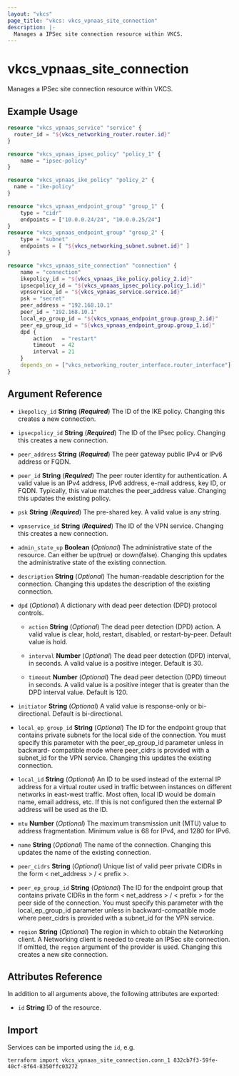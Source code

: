 ```yaml
---
layout: "vkcs"
page_title: "vkcs: vkcs_vpnaas_site_connection"
description: |-
  Manages a IPSec site connection resource within VKCS.
---
```


# vkcs_vpnaas_site_connection

Manages a IPSec site connection resource within VKCS.

## Example Usage
```terraform
resource "vkcs_vpnaas_service" "service" {
  router_id = "${vkcs_networking_router.router.id}"
}

resource "vkcs_vpnaas_ipsec_policy" "policy_1" {
	name = "ipsec-policy"
}

resource "vkcs_vpnaas_ike_policy" "policy_2" {
  name = "ike-policy"
}

resource "vkcs_vpnaas_endpoint_group" "group_1" {
	type = "cidr"
	endpoints = ["10.0.0.24/24", "10.0.0.25/24"]
}
resource "vkcs_vpnaas_endpoint_group" "group_2" {
	type = "subnet"
	endpoints = [ "${vkcs_networking_subnet.subnet.id}" ]
}

resource "vkcs_vpnaas_site_connection" "connection" {
	name = "connection"
	ikepolicy_id = "${vkcs_vpnaas_ike_policy.policy_2.id}"
	ipsecpolicy_id = "${vkcs_vpnaas_ipsec_policy.policy_1.id}"
	vpnservice_id = "${vkcs_vpnaas_service.service.id}"
	psk = "secret"
	peer_address = "192.168.10.1"
	peer_id = "192.168.10.1"
	local_ep_group_id = "${vkcs_vpnaas_endpoint_group.group_2.id}"
	peer_ep_group_id = "${vkcs_vpnaas_endpoint_group.group_1.id}"
	dpd {
		action   = "restart"
		timeout  = 42
		interval = 21
	}
	depends_on = ["vkcs_networking_router_interface.router_interface"]
}
```
## Argument Reference
- `ikepolicy_id` **String** (***Required***) The ID of the IKE policy. Changing this creates a new connection.

- `ipsecpolicy_id` **String** (***Required***) The ID of the IPsec policy. Changing this creates a new connection.

- `peer_address` **String** (***Required***) The peer gateway public IPv4 or IPv6 address or FQDN.

- `peer_id` **String** (***Required***) The peer router identity for authentication. A valid value is an IPv4 address, IPv6 address, e-mail address, key ID, or FQDN. Typically, this value matches the peer_address value. Changing this updates the existing policy.

- `psk` **String** (***Required***) The pre-shared key. A valid value is any string.

- `vpnservice_id` **String** (***Required***) The ID of the VPN service. Changing this creates a new connection.

- `admin_state_up` **Boolean** (*Optional*) The administrative state of the resource. Can either be up(true) or down(false). Changing this updates the administrative state of the existing connection.

- `description` **String** (*Optional*) The human-readable description for the connection. Changing this updates the description of the existing connection.

- `dpd` (*Optional*) A dictionary with dead peer detection (DPD) protocol controls.
  - `action` **String** (*Optional*) The dead peer detection (DPD) action. A valid value is clear, hold, restart, disabled, or restart-by-peer. Default value is hold.

  - `interval` **Number** (*Optional*) The dead peer detection (DPD) interval, in seconds. A valid value is a positive integer. Default is 30.

  - `timeout` **Number** (*Optional*) The dead peer detection (DPD) timeout in seconds. A valid value is a positive integer that is greater than the DPD interval value. Default is 120.

- `initiator` **String** (*Optional*) A valid value is response-only or bi-directional. Default is bi-directional.

- `local_ep_group_id` **String** (*Optional*) The ID for the endpoint group that contains private subnets for the local side of the connection. You must specify this parameter with the peer_ep_group_id parameter unless in backward- compatible mode where peer_cidrs is provided with a subnet_id for the VPN service. Changing this updates the existing connection.

- `local_id` **String** (*Optional*) An ID to be used instead of the external IP address for a virtual router used in traffic between instances on different networks in east-west traffic. Most often, local ID would be domain name, email address, etc. If this is not configured then the external IP address will be used as the ID.

- `mtu` **Number** (*Optional*) The maximum transmission unit (MTU) value to address fragmentation. Minimum value is 68 for IPv4, and 1280 for IPv6.

- `name` **String** (*Optional*) The name of the connection. Changing this updates the name of the existing connection.

- `peer_cidrs` **String** (*Optional*) Unique list of valid peer private CIDRs in the form < net_address > / < prefix >.

- `peer_ep_group_id` **String** (*Optional*) The ID for the endpoint group that contains private CIDRs in the form < net_address > / < prefix > for the peer side of the connection. You must specify this parameter with the local_ep_group_id parameter unless in backward-compatible mode where peer_cidrs is provided with a subnet_id for the VPN service.

- `region` **String** (*Optional*) The region in which to obtain the Networking client. A Networking client is needed to create an IPSec site connection. If omitted, the `region` argument of the provider is used. Changing this creates a new site connection.


## Attributes Reference
In addition to all arguments above, the following attributes are exported:
- `id` **String** ID of the resource.



## Import

Services can be imported using the `id`, e.g.

```shell
terraform import vkcs_vpnaas_site_connection.conn_1 832cb7f3-59fe-40cf-8f64-8350ffc03272
```
